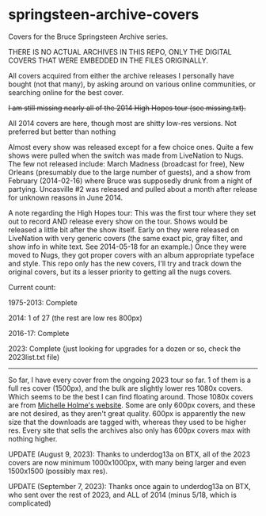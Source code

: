 # springsteen-archive-covers
Covers for the Bruce Springsteen Archive series. 

THERE IS NO ACTUAL ARCHIVES IN THIS REPO, ONLY THE DIGITAL COVERS THAT WERE EMBEDDED IN THE FILES ORIGINALLY.

All covers acquired from either the archive releases I personally have bought (not that many), by asking around on various online communities, or searching online for the best cover. 

~~I am still missing nearly all of the 2014 High Hopes tour (see missing.txt).~~

All 2014 covers are here, though most are shitty low-res versions. Not preferred but better than nothing

Almost every show was released except for a few choice ones. Quite a few shows were pulled when the switch 
was made from LiveNation to Nugs. The few not released include:
March Madness (broadcast for free), New Orleans (presumably due to the large number of guests), 
and a show from February (2014-02-16) where Bruce was supposedly drunk from a night of 
partying. Uncasville #2 was released and pulled about a month after 
release for unknown reasons in June 2014.

A note regarding the High Hopes tour: This was the first tour where they set out to record AND release every show on the tour. Shows would be released a little bit after the show itself. Early on they were released on LiveNation with very generic covers (the same exact pic, gray filter, and show info in white text. See 2014-05-18 for an example.) Once they were moved to Nugs, they got proper covers with an album appropriate typeface and style. This repo only has the new covers, I'll try and track down the original covers, but its a lesser priority to getting all the nugs covers.

Current count:

1975-2013: Complete

2014: 1 of 27 (the rest are low res 800px)  

2016-17: Complete

2023: Complete (just looking for upgrades for a dozen or so, check the 2023list.txt file)

---

So far, I have every cover from the ongoing 2023 tour so far. 1 of them is a full res cover (1500px), and the bulk are slightly lower res 1080x covers. Which seems to be the best I can find floating around. Those 1080x covers are from [Michelle Holme's website](https://michelleholme.com/portfolio/nugs-tour-2023). Some are only 600px covers, and these are not desired, as they aren't great quality. 600px is apparently the new size that the downloads are tagged with, whereas they used to be higher res. Every site that sells the archives also only has 600px covers max with nothing higher.

UPDATE (August 9, 2023):
Thanks to underdog13a on BTX, all of the 2023 covers are now minimum 1000x1000px, with many being larger and even 1500x1500 (possibly max res).

UPDATE (September 7, 2023):
Thanks once again to underdog13a on BTX, who sent over the rest of 2023, and ALL of 2014 (minus 5/18, which is complicated)